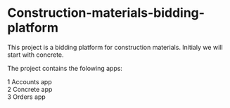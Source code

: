 # Construction-materials-bidding-platform

This project is a bidding platform for construction materials.
Initialy we will start with concrete.

The project contains the folowing apps:
  
  1 Accounts app        
  2 Concrete app      
  3 Orders app